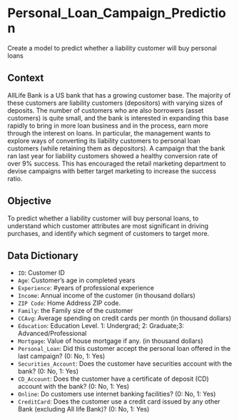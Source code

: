 # Personal_Loan_Campaign_Prediction
Create a model to predict whether a liability customer will buy personal loans

## Context

AllLife Bank is a US bank that has a growing customer base. The majority of these customers are liability customers (depositors) with varying sizes of deposits. The number of customers who are also borrowers (asset customers) is quite small, and the bank is interested in expanding this base rapidly to bring in more loan business and in the process, earn more through the interest on loans. In particular, the management wants to explore ways of converting its liability customers to personal loan customers (while retaining them as depositors).
A campaign that the bank ran last year for liability customers showed a healthy conversion rate of over 9% success. This has encouraged the retail marketing department to devise campaigns with better target marketing to increase the success ratio.

## Objective
To predict whether a liability customer will buy personal loans, to understand which customer attributes are most significant in driving purchases, and identify which segment of customers to target more.

## Data Dictionary
* `ID`: Customer ID
* `Age`: Customer’s age in completed years
* `Experience`: #years of professional experience
* `Income`: Annual income of the customer (in thousand dollars)
* `ZIP Code`: Home Address ZIP code.
* `Family`: the Family size of the customer
* `CCAvg`: Average spending on credit cards per month (in thousand dollars)
* `Education`: Education Level. 1: Undergrad; 2: Graduate;3: Advanced/Professional
* `Mortgage`: Value of house mortgage if any. (in thousand dollars)
* `Personal_Loan`: Did this customer accept the personal loan offered in the last campaign? (0: No, 1: Yes)
* `Securities_Account`: Does the customer have securities account with the bank? (0: No, 1: Yes)
* `CD_Account`: Does the customer have a certificate of deposit (CD) account with the bank? (0: No, 1: Yes)
* `Online`: Do customers use internet banking facilities? (0: No, 1: Yes)
* `CreditCard`: Does the customer use a credit card issued by any other Bank (excluding All life Bank)? (0: No, 1: Yes)


